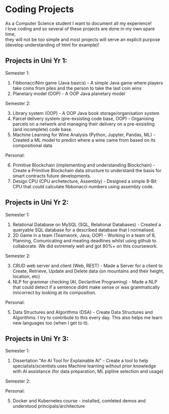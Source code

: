 # Coding Projects

As a Computer Science student I want to document all my experience!                                                                                                  
I love coding and so several of these projects are done in my own spare time,                                                             
they will not be too simple and most projects will serve an explicit purpose (develop understanding of html for example)!

## Projects in Uni Yr 1:

Semester 1:

  1. FibbonacciNim game (Java basics) - A simple Java game where players take coins from piles and the person to take the last coin wins 
  2. Planetary model (OOP) - A OOP Java planetary model

Semester 2:

  3. Library system (OOP) - A OOP Java book storage/organisation system
  4. Parcel delivery system (pre-exsisting code base, OOP) - Organising parcels on a network and managing their delivery on a pre-exsisting (and incomplete) code base.
  5. Machine Learning for Wine Analysis (Python, Jupyter, Pandas, ML) - Created a ML model to predict where a wine came from based on its compositional data

Personal:

  6. Primitive Blockchain (implementing and understanding Blockchain) - Create a Primitive Blockchain data structure to understand the basis for smart contracts future developments.                               
  7. Design CPU (CPU archetecture, Assembly) - Designed a simple 8-Bit CPU that could calculate fibbonacci numbers using assembly code.

## Projects in Uni Yr 2:

Semester 1:

  1. Relational Database on MySQL (SQL, Relational Databases) - Created a queryable SQL database for a described database that I normalised.
  2. 2D Game in a team (Teamwork, Java, OOP) - Working in a team of 8, Planning, Comunicating and meating deadlines whilst using github to collaborate. We did extremely well and got 80%+ on this coursework.

Semester 2:

  3. CRUD web server and client (Web, REST) - Made a Server for a client to Create, Retrieve, Update and Delete data (on mountains and their height, location, etc)
  4. NLP for grammar checking (AI, Declaritive Programing) - Made a NLP that could detect if a sentence didnt make sense or was grammatically inncorrect by looking at its composition.

Personal:

  5. Data Structures and Algorithms (DSA) - Create Data Structures and Algorithms. I try to contribute to this every day. This also helps me learn new languages too (when I get to it).

## Projects in Uni Yr 3:

Semester 1:

  1. Dissertation "An AI Tool for Explainable AI" - Create a tool to help specialists/scientists uses Machine learning without prior knowledge with AI assistance (for data preparation, ML pipline selection and usage)

Semester 2:



Personal:

  5. Docker and Kubernetes course - installed, comleted demos and understood principals/architecture
